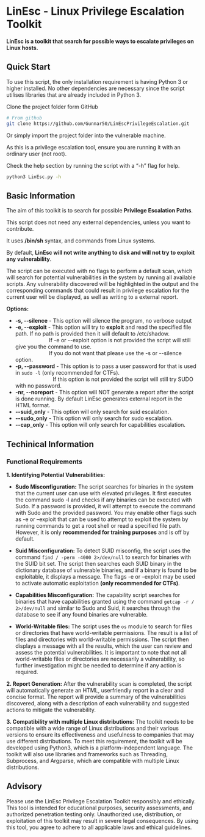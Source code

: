 # LinEsc - Linux Privilege Escalation Toolkit

**LinEsc is a toolkit that search for possible ways to escalate privileges on Linux hosts.**

## Quick Start
To use this script, the only installation requirement is having Python 3 or higher installed. No
other dependencies are necessary since the script utilises libraries that are already included
in Python 3.

Clone the project folder form GitHub
```bash
# From github
git clone https://github.com/Gunnar50/LinEscPrivilegeEscalation.git
```

Or simply import the project folder into the vulnerable machine.

As this is a privilege escalation tool, ensure you are running it with an ordinary user (not root).

Check the help section by running the script with a “-h” flag for help.
```bash
python3 LinEsc.py -h
```


## Basic Information

The aim of this toolkit is to search for possible **Privilege Escalation Paths**.

This script does not need any external dependencies, unless you want to contribute.

It uses **/bin/sh** syntax, and commands from Linux systems.

By default, **LinEsc will not write anything to disk and will not try to exploit any vulnerability**.

The script can be executed with no flags to perform a default scan, which will search for
potential vulnerabilities in the system by running all available scripts. Any vulnerability
discovered will be highlighted in the output and the corresponding commands that could
result in privilege escalation for the current user will be displayed, as well as writing to a external report.

**Options:**
- **-s, --silence** - This option will silence the program, no verbose output
- **-e, --exploit** - This option will try to **exploit** and read the specified file path. If no path is provided then it will default to /etc/shadow.  
                      &emsp;&emsp;&emsp;&emsp;&emsp;&emsp; If -e or --exploit option is not provided the script will still give you the command to use.  
                      &emsp;&emsp;&emsp;&emsp;&emsp;&emsp; If you do not want that please use the -s or --silence option.
- **-p, --password** - This option is to pass a user password for that is used in `sudo -l` (only recommended for CTFs).  
                      &emsp;&emsp;&emsp;&emsp;&emsp;&emsp;&emsp;If this option is not provided the script will still try SUDO with no password.
- **-nr, --noreport** - This option will NOT generate a report after the script is done running. By default LinEsc generates external report in the HTML format.
- **--suid_only** - This option will only search for suid escalation.
- **--sudo_only** - This option will only search for sudo escalation.
- **--cap_only** - This option will only search for capabilities escalation.


## Techinical Information

### Functional Requirements
**1. Identifying Potential Vulnerabilities:**
- **Sudo Misconfiguration:** The script searches for binaries in the system that the current user can use with elevated
privileges. It first executes the command sudo -l and checks if any binaries can be executed
with Sudo. If a password is provided, it will attempt to execute the command with Sudo
and the provided password.
You may enable other flags such as -e or –exploit that can
be used to attempt to exploit the system by running commands to get a root shell or read
a specified file path. However, it is only **recommended for training purposes** and is off by default.

- **Suid Misconfiguration:** To detect SUID misconfig, the script uses the command `find / -perm -4000 2>/dev/null` to
search for binaries with the SUID bit set. The script then searches each SUID binary in the dictionary database of vulnerable binaries,
and if a binary is found to be exploitable, it displays a message.
The flags -e or –exploit may be used to activate automatic exploitation **(only recommended for CTFs)**.

- **Capabilities Misconfiguration:**  The capability script searches for binaries that have capabilities granted
using the command `getcap -r / 2>/dev/null` and similar to Sudo and Suid, it searches through the database to see if any found binaries are vulnerable.

- **World-Writable files:** The script uses the `os` module to search for files or directories that have
world-writable permissions. The result is a list of files and directories with world-writable
permissions.
The script then displays a message with all the results, which the user can review and
assess the potential vulnerabilities. It is important to note that not all world-writable files
or directories are necessarily a vulnerability, so further investigation might be needed to
determine if any action is required.

**2. Report Generation:**
After the vulnerability scan is completed, the script will automatically generate an HTML,
userfriendly report in a clear and concise format. The report will provide a summary of
the vulnerabilities discovered, along with a description of each vulnerability and suggested
actions to mitigate the vulnerability.

**3. Compatibility with multiple Linux distributions:**
The toolkit needs to be compatible with a wide range of Linux distributions and their various versions to ensure its effectiveness and usefulness to companies that may use different
distributions. To meet this requirement, the toolkit will be developed using Python3, which
is a platform-independent language. The toolkit will also use libraries and frameworks such
as Threading, Subprocess, and Argparse, which are compatible with multiple Linux distributions.

## Advisory

Please use the LinEsc Privilege Escalation Toolkit responsibly and ethically.
This tool is intended for educational purposes, security assessments, and authorized penetration testing only.
Unauthorized use, distribution, or exploitation of this toolkit may result in severe legal consequences.
By using this tool, you agree to adhere to all applicable laws and ethical guidelines.

